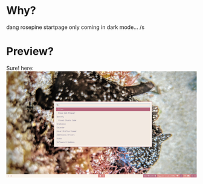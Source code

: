 # Why?
dang rosepine startpage only coming in dark mode... /s

# Preview?
Sure! here:
![Rose Pine Dawn](https://raw.githubusercontent.com/cement-drinker/wofi-rose-pine/main/assets/1673086866_grim.png)
